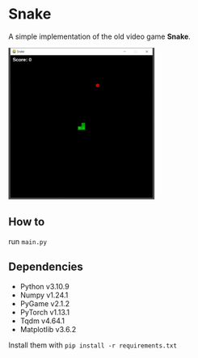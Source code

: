 # Snake

A simple implementation of the old video game **Snake**.

<img src="img/screenshot_1000.gif?raw=true" height="300">


## How to

run ```main.py```


## Dependencies

- Python v3.10.9
- Numpy v1.24.1
- PyGame v2.1.2
- PyTorch v1.13.1
- Tqdm v4.64.1
- Matplotlib v3.6.2

Install them with ```pip install -r requirements.txt```
